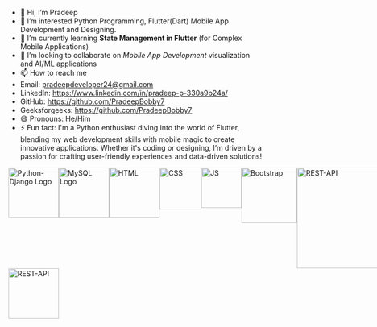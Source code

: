 - 👋 Hi, I’m Pradeep
- 👀 I’m interested Python Programming, Flutter(Dart) Mobile App Development and Designing.
- 🌱 I’m currently learning **State Management in Flutter** (for Complex Mobile Applications)
- 💞 I’m looking to collaborate on *Mobile App Development* visualization and AI/ML applications
- 📫 How to reach me
- Email: pradeepdeveloper24@gmail.com
- LinkedIn: https://www.linkedin.com/in/pradeep-p-330a9b24a/
- GitHub: https://github.com/PradeepBobby7
- Geeksforgeeks: https://github.com/PradeepBobby7
- 😄 Pronouns: He/Him
- ⚡ Fun fact: I'm a Python enthusiast diving into the world of Flutter, blending my web development skills with mobile magic to create innovative applications. Whether it's coding or designing, I’m driven by a passion for crafting user-friendly experiences and data-driven solutions!


<div style="display: flex; justify-content: space-between;">
  <img src="https://creazilla-store.fra1.digitaloceanspaces.com/icons/3253780/flutter-icon-md.png" alt="Python-Django Logo" width="100">
  <img src="https://www.pngplay.com/wp-content/uploads/7/Mysql-Logo-PNG-Free-File-Download.png" alt="MySQL Logo" width="100">
<!--   <img src="https://help.zoho.com/portal/api/departments/4000609360326/logo?portalId=edbsn3b70dd1c6df566ee5b86f9a10b39ac781e714edb9c3a38a191adf0c5b716166e" alt="Deluge" width="100">
  <img src="https://desk.zoho.com/portal/api/kbCategory/4000000217879/logo/327583000026924010?orgId=4241905" alt="Creator Logo" width="100"> -->
  <img src="https://upload.wikimedia.org/wikipedia/commons/thumb/6/61/HTML5_logo_and_wordmark.svg/768px-HTML5_logo_and_wordmark.svg.png" alt="HTML" width="100">
  <img src="https://cdn.iconscout.com/icon/free/png-256/free-css3-logo-icon-download-in-svg-png-gif-file-formats--css-programming-langugae-language-pack-logos-icons-1175237.png" alt="CSS" width="83">
  <img src="https://upload.wikimedia.org/wikipedia/commons/6/6a/JavaScript-logo.png" alt="JS" width="80">
  <img src="https://epss.ucla.edu/static/bootstrap-5.2.0/site/static/docs/5.2/assets/brand/bootstrap-logo-shadow.png" alt="Bootstrap " width="110">
  <img src="https://miro.medium.com/v2/resize:fit:475/1*yludgK8sb_ZzGAffyKk3AQ.png" alt="REST-API " width="200">
</div>
<div style="display: flex; justify-content: space-between;">
  <img src="https://learnloner.com/wp-content/uploads/2024/02/1661493497844.png" alt="REST-API " width="100">
</div>
